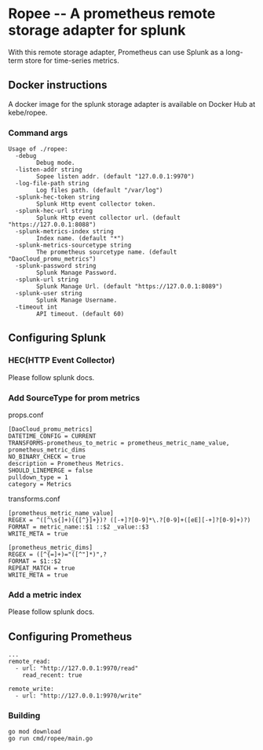 # Ropee -- A prometheus remote storage adapter for splunk

With this remote storage adapter, Prometheus can use Splunk as a long-term store for time-series metrics.


## Docker instructions

A docker image for the splunk storage adapter is available on Docker Hub at kebe/ropee.

### Command args
```
Usage of ./ropee:
  -debug
    	Debug mode.
  -listen-addr string
    	Sopee listen addr. (default "127.0.0.1:9970")
  -log-file-path string
    	Log files path. (default "/var/log")
  -splunk-hec-token string
    	Splunk Http event collector token.
  -splunk-hec-url string
    	Splunk Http event collector url. (default "https://127.0.0.1:8088")
  -splunk-metrics-index string
    	Index name. (default "*")
  -splunk-metrics-sourcetype string
    	The prometheus sourcetype name. (default "DaoCloud_promu_metrics")
  -splunk-password string
    	Splunk Manage Password.
  -splunk-url string
    	Splunk Manage Url. (default "https://127.0.0.1:8089")
  -splunk-user string
    	Splunk Manage Username.
  -timeout int
    	API timeout. (default 60)
```

## Configuring Splunk

### HEC(HTTP Event Collector)
Please follow splunk docs.

### Add SourceType for prom metrics

props.conf

```
[DaoCloud_promu_metrics]
DATETIME_CONFIG = CURRENT
TRANSFORMS-prometheus_to_metric = prometheus_metric_name_value, prometheus_metric_dims
NO_BINARY_CHECK = true
description = Prometheus Metrics.
SHOULD_LINEMERGE = false
pulldown_type = 1
category = Metrics
```

transforms.conf
```
[prometheus_metric_name_value]
REGEX = ^([^\s{]+)({[^}]+})? ([-+]?[0-9]*\.?[0-9]+([eE][-+]?[0-9]+)?)
FORMAT = metric_name::$1 ::$2 _value::$3
WRITE_META = true

[prometheus_metric_dims]
REGEX = ([^{=]+)="([^"]*)",?
FORMAT = $1::$2
REPEAT_MATCH = true
WRITE_META = true
```

### Add a metric index
Please follow splunk docs.


## Configuring Prometheus

```
...
remote_read:
  - url: "http://127.0.0.1:9970/read"
    read_recent: true

remote_write:
  - url: "http://127.0.0.1:9970/write"

```

### Building

```
go mod download
go run cmd/ropee/main.go
```
